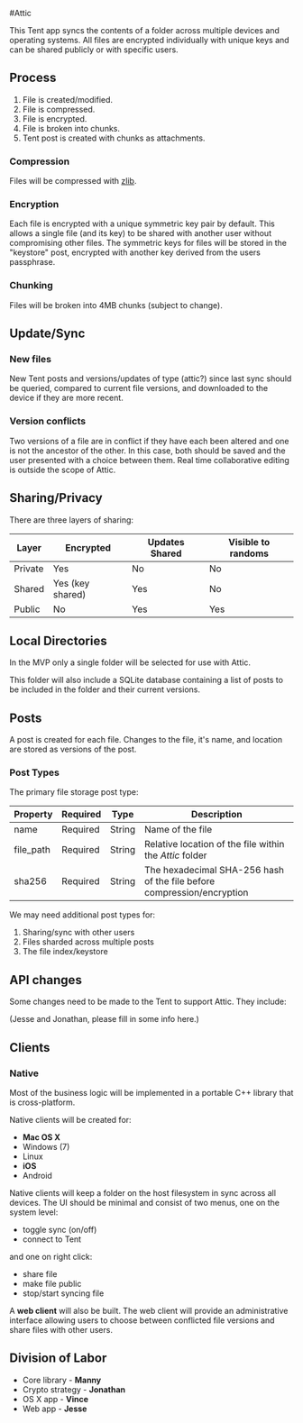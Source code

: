 #Attic

This Tent app syncs the contents of a folder across multiple devices and operating systems. All files are encrypted individually with unique keys and can be shared publicly or with specific users. 

## Process

1. File is created/modified.
2. File is compressed.
3. File is encrypted.
4. File is broken into chunks.
5. Tent post is created with chunks as attachments.

### Compression

Files will be compressed with [zlib](http://zlib.net/).

### Encryption

Each file is encrypted with a unique symmetric key pair by default. This allows a single file (and its key) to be shared with another user without compromising other files. The symmetric keys for files will be stored in the "keystore" post, encrypted with another key derived from the users passphrase.

### Chunking

Files will be broken into 4MB chunks (subject to change).

## Update/Sync
### New files

New Tent posts and versions/updates of type (attic?) since last sync should be queried, compared to current file versions, and downloaded to the device if they are more recent.

### Version conflicts

Two versions of a file are in conflict if they have each been altered and one is not the ancestor of the other. In this case, both should be saved and the user presented with a choice between them. Real time collaborative editing is outside the scope of Attic.

## Sharing/Privacy

There are three layers of sharing:

Layer | Encrypted | Updates Shared | Visible to randoms
------------ | ------------- | ------------ | ------------
Private | Yes | No | No
Shared | Yes (key shared) | Yes | No
Public | No | Yes | Yes

## Local Directories
In the MVP only a single folder will be selected for use with Attic.

This folder will also include a SQLite database containing a list of posts to be included in the folder and their current versions.

## Posts

A post is created for each file. Changes to the file, it's name, and location are stored as versions of the post.

### Post Types

The primary file storage post type:

Property | Required | Type | Description
------------ | ------------- | ------------ | ----------
name | Required  | String | Name of the file
file_path | Required  | String | Relative location of the file within the *Attic* folder
sha256 | Required | String | The hexadecimal SHA-256 hash of the file before compression/encryption

We may need additional post types for:

1. Sharing/sync with other users
2. Files sharded across multiple posts
3. The file index/keystore

## API changes

Some changes need to be made to the Tent to support Attic. They include:

(Jesse and Jonathan, please fill in some info here.)

## Clients

### Native

Most of the business logic will be implemented in a portable C++ library that is cross-platform.

Native clients will be created for:

 - **Mac OS X**
 - Windows (7)
 - Linux
 - **iOS**
 - Android
 
Native clients will keep a folder on the host filesystem in sync across all devices. The UI should be minimal and consist of two menus, one on the system level:

 - toggle sync (on/off)
 - connect to Tent

and one on right click:

 - share file
 - make file public
 - stop/start syncing file
 
A **web client** will also be built. The web client will provide an administrative interface allowing users to choose between conflicted file versions and share files with other users.


## Division of Labor

 - Core library - **Manny**
 - Crypto strategy - **Jonathan**
 - OS X app - **Vince**
 - Web app - **Jesse**
